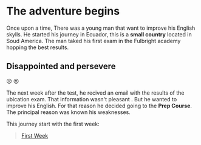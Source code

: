 # The adventure begins
Once upon a time, There was a young man that want to improve his English skylls. He started his journey in Ecuador, this is a **small country** located in Soud America. The man taked his first exam in the Fulbright academy hopping the best results. 

## Disappointed and persevere 
:disappointed_relieved: :persevere:

The next week after the test, he recived an email with the results of the ubication exam. That information wasn't pleasant . But he wanted to improve his English. For that reason he decided going to the **Prep Course**. The principal reason was known his weaknesses.   

This journey start with the first week:
> [First Week](/weeks/1stWeek.md)